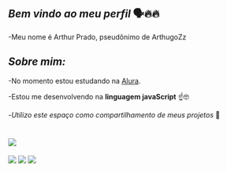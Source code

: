 ## **_Bem vindo ao meu perfil_** 🗣️🔥🔥

-Meu nome é Arthur Prado, pseudônimo de ArthugoZz 

## **_Sobre mim:_**

-No momento estou estudando na [Alura](https://www.alura.com.br).

-Estou me desenvolvendo na **linguagem javaScript** ☝️🤓

-_Utilizo este espaço como compartilhamento de meus projetos_ 🧐

# ![](https://github-readme-stats.vercel.app/api?username=ArthugoZz&theme=vue-dark&show_icons=true&hide_border=true&count_private=true)

![](https://media.tenor.com/wlUVwbvUoJ4AAAAM/sister-mei-tole-tole.gif)
![](https://media.tenor.com/erz1okH4ZpAAAAAM/sister-mei-cat.gif)
![](https://media.tenor.com/L7-QBU9ty-0AAAAM/cat-stare-dumb-cat.gif)
